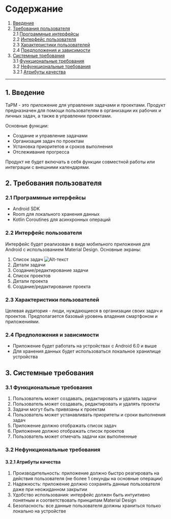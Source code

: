 # Содержание
1. [Введение](#введение)
2. [Требования пользователя](#требования-пользователя)  
   2.1 [Программные интерфейсы](#программные-интерфейсы)  
   2.2 [Интерфейс пользователя](#интерфейс-пользователя)  
   2.3 [Характеристики пользователей](#характеристики-пользователей)  
   2.4 [Предположения и зависимости](#предположения-и-зависимости)  
3. [Системные требования](#системные-требования)  
   3.1 [Функциональные требования](#функциональные-требования)  
   3.2 [Нефункциональные требования](#нефункциональные-требования)  
      3.2.1 [Атрибуты качества](#атрибуты-качества)

---

## 1. Введение
TaPM - это приложение для управления задачами и проектами. Продукт предназначен для помощи пользователям в организации их рабочих и личных задач, а также в управлении проектами.

Основные функции:
- Создание и управление задачами
- Организация задач по проектам
- Установка приоритетов и сроков выполнения
- Отслеживание прогресса

Продукт не будет включать в себя функции совместной работы или интеграции с внешними календарями.

## 2. Требования пользователя

### 2.1 Программные интерфейсы
- Android SDK
- Room для локального хранения данных
- Kotlin Coroutines для асинхронных операций

### 2.2 Интерфейс пользователя
Интерфейс будет реализован в виде мобильного приложения для Android с использованием Material Design. Основные экраны:

1. Список задач ![Alt-текст](/docs/mockups/calendar)
2. Детали задачи
3. Создание/редактирование задачи
4. Список проектов
5. Детали проекта
6. Создание/редактирование проекта

### 2.3 Характеристики пользователей
Целевая аудитория - люди, нуждающиеся в организации своих задач и проектов. Предполагается базовый уровень владения смартфоном и приложениями.

### 2.4 Предположения и зависимости
- Приложение будет работать на устройствах с Android 6.0 и выше
- Для хранения данных будет использоваться локальное хранилище устройства

## 3. Системные требования

### 3.1 Функциональные требования
1. Пользователь может создавать, редактировать и удалять задачи
2. Пользователь может создавать, редактировать и удалять проекты
3. Задачи могут быть привязаны к проектам
4. Пользователь может устанавливать приоритеты и сроки выполнения задач
5. Приложение должно отображать список задач
6. Приложение должно отображать список проектов
7. Пользователь может отмечать задачи как выполненные

### 3.2 Нефункциональные требования

#### 3.2.1 Атрибуты качества
1. Производительность: приложение должно быстро реагировать на действия пользователя (не более 1 секунды на основные операции)
2. Надежность: приложение должно сохранять данные пользователя даже при неожиданном закрытии
3. Удобство использования: интерфейс должен быть интуитивно понятным и соответствовать принципам Material Design
4. Безопасность: все данные пользователя должны храниться только локально на устройстве
